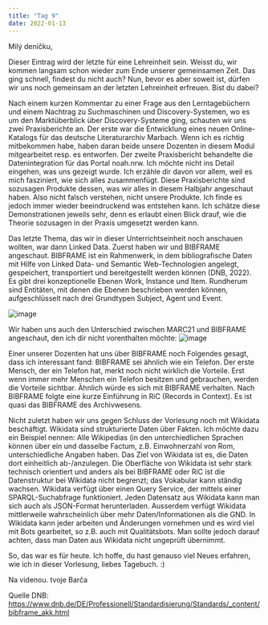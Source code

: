 ```yaml
---
title: "Tag 9"
date: 2022-01-13
---
```


Milý deníčku,

Dieser Eintrag wird der letzte für eine Lehreinheit sein. Weisst du, wir kommen langsam schon wieder zum Ende unserer gemeinsamen Zeit. Das ging schnell, findest du nicht auch? 
Nun, bevor es aber soweit ist, dürfen wir uns noch gemeinsam an der letzten Lehreinheit erfreuen. Bist du dabei?

Nach einem kurzen Kommentar zu einer Frage aus den Lerntagebüchern und einem Nachtrag zu Suchmaschinen und Discovery-Systemen, wo es um den Marktüberblick über Discovery-Systeme 
ging, schauten wir uns zwei Praxisberichte an. Der erste war die Entwicklung eines neuen Online-Katalogs für das deutsche Literaturarchiv Marbach. Wenn ich es richtig mitbekommen 
habe, haben daran beide unsere Dozenten in diesem Modul mitgearbeitet resp. es entworfen. Der zweite Praxisbericht behandelte die Datenintegration für das Portal noah.nrw.
Ich möchte nicht ins Detail eingehen, was uns gezeigt wurde. Ich erzähle dir davon vor allem, weil es mich fasziniert, wie sich alles zusammenfügt. Diese Praxisberichte sind 
sozusagen Produkte dessen, was wir alles in diesem Halbjahr angeschaut haben. Also nicht falsch verstehen, nicht unsere Produkte. Ich finde es jedoch immer wieder beeindruckend 
was entstehen kann. Ich schätze diese Demonstrationen jeweils sehr, denn es erlaubt einen Blick drauf, wie die Theorie sozusagen in der Praxis umgesetzt werden kann.

Das letzte Thema, das wir in dieser Unterrichtseinheit noch anschauen wollten, war dann Linked Data.
Zuerst haben wir und BIBFRAME angeschaut. BIBFRAME ist ein Rahmenwerk, in dem bibliografische Daten mit Hilfe von Linked Data- und Semantic Web-Technologien angelegt, gespeichert, 
transportiert und bereitgestellt werden können (DNB, 2022). Es gibt drei konzeptionelle Ebenen Work, Instance und Item. Rundherum sind Entitäten, mit denen die Ebenen
beschrieben werden können, aufgeschlüsselt nach drei Grundtypen Subject, Agent und Event.

![image](https://user-images.githubusercontent.com/90834630/150300354-d6a6ba4c-273f-4834-b00e-2afd311c4cb3.png)

Wir haben uns auch den Unterschied zwischen MARC21 und BIBFRAME angeschaut, den ich dir nicht vorenthalten möchte:
![image](https://user-images.githubusercontent.com/90834630/150300611-c5286c45-1c6f-439a-98cf-ae010b44d329.png)

Einer unserer Dozenten hat uns über BIBFRAME noch Folgendes gesagt, dass ich interessant fand: BIBFRAME sei ähnlich wie ein Telefon. Der erste Mensch, der ein Telefon hat, 
merkt noch nicht wirklich die Vorteile. Erst wenn immer mehr Menschen ein Telefon besitzen und gebrauchen, werden die Vorteile sichtbar. Ähnlich würde es sich mit BIBFRAME 
verhalten.
Nach BIBFRAME folgte eine kurze Einführung in RiC (Records in Context). Es ist quasi das BIBFRAME des Archivwesens.

Nicht zuletzt haben wir uns gegen Schluss der Vorlesung noch mit Wikidata beschäftigt.
Wikidata sind strukturierte Daten über Fakten. Ich möchte dazu ein Beispiel nennen: Alle Wikipedias (in den unterchiedlichen Sprachen können über ein und dasselbe Factum, z.B. 
Einwohnerzahl von Rom, unterschiedliche Angaben haben. Das Ziel von Wikidata ist es, die Daten dort einheitlich ab-/anzulegen. 
Die Oberfläche von Wikidata ist sehr stark technisch orientiert und anders als bei BIBFRAME oder RiC ist die Datenstruktur bei Wikidata nicht begrenzt; das Vokabular kann ständig 
wachsen. 
Wikidata verfügt über einen Query Service, der mittels einer SPARQL-Suchabfrage funktioniert. Jeden Datensatz aus Wikidata kann man sich auch als JSON-Format herunterladen.
Ausserdem verfügt Wikidata mittlerweile wahrscheinlich über mehr Daten/Informationen als die GND. In Wikidata kann jeder arbeiten und Änderungen vornehmen und es wird viel mit 
Bots gearbeitet, so z.B. auch mit Qualitätsbots. Man sollte jedoch darauf achten, dass man Daten aus Wikidata nicht ungeprüft übernimmt.

So, das war es für heute. Ich hoffe, du hast genauso viel Neues erfahren, wie ich in dieser Vorlesung, liebes Tagebuch. :)

Na videnou.
tvoje Barča

Quelle DNB: https://www.dnb.de/DE/Professionell/Standardisierung/Standards/_content/bibframe_akk.html

